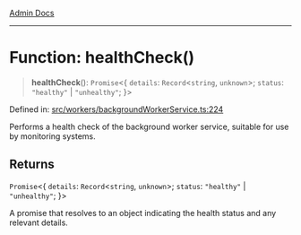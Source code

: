 [Admin Docs](/)

***

# Function: healthCheck()

> **healthCheck**(): `Promise`\<\{ `details`: `Record`\<`string`, `unknown`\>; `status`: `"healthy"` \| `"unhealthy"`; \}\>

Defined in: [src/workers/backgroundWorkerService.ts:224](https://github.com/Sourya07/talawa-api/blob/4e4298c85a0d2c28affa824f2aab7ec32b5f3ac5/src/workers/backgroundWorkerService.ts#L224)

Performs a health check of the background worker service, suitable for use by monitoring systems.

## Returns

`Promise`\<\{ `details`: `Record`\<`string`, `unknown`\>; `status`: `"healthy"` \| `"unhealthy"`; \}\>

A promise that resolves to an object indicating the health status and any relevant details.
